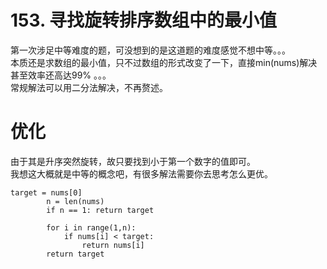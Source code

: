 # 153. 寻找旋转排序数组中的最小值 
   
第一次涉足中等难度的题，可没想到的是这道题的难度感觉不想中等。。。   
本质还是求数组的最小值，只不过数组的形式改变了一下，直接min(nums)解决甚至效率还高达99% 。。。  
常规解法可以用二分法解决，不再赘述。  

# 优化

由于其是升序突然旋转，故只要找到小于第一个数字的值即可。  
我想这大概就是中等的概念吧，有很多解法需要你去思考怎么更优。  
```
target = nums[0]
        n = len(nums)
        if n == 1: return target
 
        for i in range(1,n):
            if nums[i] < target:
                return nums[i]
        return target
```
